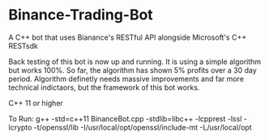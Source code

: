 # Binance-Trading-Bot
A C++ bot that uses Bianance's RESTful API alongside Microsoft's C++ RESTsdk

Back testing of this bot is now up and running. It is using a simple algorithm but works 100%. So far, the algorithm has shown 5% profits over a 30 day period. Algorithm definetly needs massive improvements and far more technical indictaors, but the framework of this bot works. 

C++ 11 or higher

To Run:
g++ -std=c++11 BinanceBot.cpp -stdlib=libc++ -lcpprest -lssl -lcrypto -t/openssl/lib -I/usr/local/opt/openssl/include-mt -L/usr/local/opt
